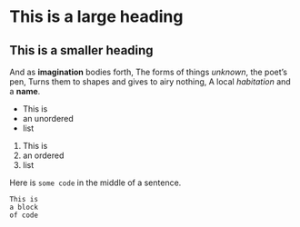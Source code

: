 # This is a large heading
 
## This is a smaller heading
 
And as **imagination** bodies forth,
The forms of things *unknown*, the poet’s pen,
Turns them to shapes and gives to airy nothing,
A local *habitation* and a **name**.
 
- This is
- an unordered
- list
 
1. This is
2. an ordered
3. list
 
Here is `some code` in the middle of a sentence.
 
```
This is
a block
of code
```